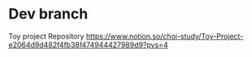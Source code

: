 # Dev branch
Toy project Repository
https://www.notion.so/choi-study/Toy-Project-e2064d9d482f4fb38f474944427989d9?pvs=4
